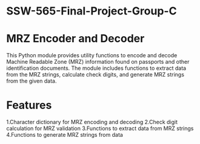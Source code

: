 # SSW-565-Final-Project-Group-C

# MRZ Encoder and Decoder
This Python module provides utility functions to encode and decode Machine Readable Zone (MRZ) information found on passports and other identification documents. The module includes functions to extract data from the MRZ strings, calculate check digits, and generate MRZ strings from the given data.

# Features
1.Character dictionary for MRZ encoding and decoding
2.Check digit calculation for MRZ validation
3.Functions to extract data from MRZ strings
4.Functions to generate MRZ strings from data
